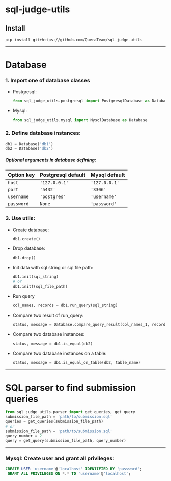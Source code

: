 # sql-judge-utils

## Install
```shell script
pip install git+https://github.com/QueraTeam/sql-judge-utils
```

----

# Database 
### 1. Import one of database classes
- Postgresql:
    ```python
    from sql_judge_utils.postgresql import PostgresqlDatabase as Database
    ```
- Mysql:
    ```python
    from sql_judge_utils.mysql import MysqlDatabase as Database
    ```

### 2. Define database instances:
```python
db1 = Database('db1')
db2 = Database('db2')
```
##### Optional arguments in database defining:
| Option key | Postgresql default | Mysql default | 
|---|---|---|
| `host` | `'127.0.0.1'` | `'127.0.0.1'` |
| `port` | `'5432'` | `'3306'` |
| `username` | `'postgres'` | `'username'` |
| `password` | `None` | `'password'` |

### 3. Use utils:
- Create database:
    ```python
    db1.create()
    ```
- Drop database:
    ```python
    db1.drop()
    ```
- Init data with sql string or sql file path:
    ```python
    db1.init(sql_string)
    # or
    db1.initf(sql_file_path)
    ```
- Run query
    ```python
    col_names, records = db1.run_query(sql_string)
    ```
- Compare two result of run_query:
    ```python
    status, message = Database.compare_query_result(col_names_1, records_1, col_names_2, records_2)
    ```
- Compare two database instances:
    ```python
    status, message = db1.is_equal(db2)
    ```
- Compare two database instances on a table:
    ```python
    status, message = db1.is_equal_on_table(db2, table_name)
    ```
---

# SQL parser to find submission queries
```python
from sql_judge_utils.parser import get_queries, get_query
submission_file_path = 'path/to/submission.sql'
queries = get_queries(submission_file_path)
# or
submission_file_path = 'path/to/submission.sql'
query_number = 2
query = get_query(submission_file_path, query_number)
```

--- 

### Mysql: Create user and grant all privileges:
```sql
CREATE USER 'username'@'localhost' IDENTIFIED BY 'password';
 GRANT ALL PRIVILEGES ON *.* TO 'username'@'localhost';
```